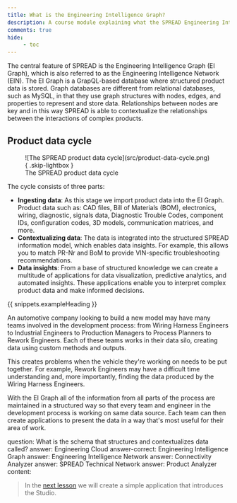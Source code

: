 ```yaml
---
title: What is the Engineering Intelligence Graph?
description: A course module explaining what the SPREAD Engineering Intelligence Graph is.
comments: true
hide:
     - toc
---
```


The central feature of SPREAD is the Engineering Intelligence Graph (EI Graph), which is also referred to as the Engineering Intelligence Network (EIN). The EI Graph is a GrapQL-based database where structured product data is stored. Graph databases are different from relational databases, such as MySQL, in that they use graph structures with nodes, edges, and properties to represent and store data. Relationships between nodes are key and in this way SPREAD is able to contextualize the relationships between the interactions of complex products.

## Product data cycle

<figure markdown="span" class="noborder">
	![The SPREAD product data cycle](src/product-data-cycle.png){ .skip-lightbox }
	<figcaption>The SPREAD product data cycle</figcaption>
</figure>

The cycle consists of three parts:

* **Ingesting data**: As this stage we import product data into the EI Graph. Product data such as: CAD files, Bill of Materials (BOM), electronics, wiring, diagnostic, signals data, Diagnostic Trouble Codes, component IDs, configuration codes, 3D models, communication matrices, and more.
* **Contextualizing data**: The data is integrated into the structured SPREAD information model, which enables data insights. For example, this allows you to match PR-Nr and BoM to provide VIN-specific troubleshooting recommendations.
* **Data insights**: From a base of structured knowledge we can create a multitude of applications for data visualization, predictive analytics, and automated insights. These applications enable you to interpret complex product data and make informed decisions.

{{ snippets.exampleHeading }}

An automotive company looking to build a new model may have many teams involved in the development process: from Wiring Harness Engineers to Industrial Engineers to Production Managers to Process Planners to Rework Engineers. Each of these teams works in their data silo, creating data using custom methods and outputs.

This creates problems when the vehicle they're working on needs to be put together. For example, Rework Engineers may have a difficult time understanding and, more importantly, finding the data produced by the Wiring Harness Engineers.

With the EI Graph all of the information from all parts of the process are maintained in a structured way so that every team and engineer in the development process is working on same data source. Each team can then create applications to present the data in a way that's most useful for their area of work.

<?quiz?>
question: What is the schema that structures and contextualizes data called?
answer: Engineering Cloud
answer-correct: Engineering Intelligence Graph
answer: Engineering Intelligence Network
answer: Connectivity Analyzer
answer: SPREAD Technical Network
answer: Product Analyzer
content:
<p></p>
<?/quiz?>

<blockquote class="next-lesson">In the <a href="creating-a-studio-application.html">next lesson</a> we will create a simple application that introduces the Studio.</blockquote>
